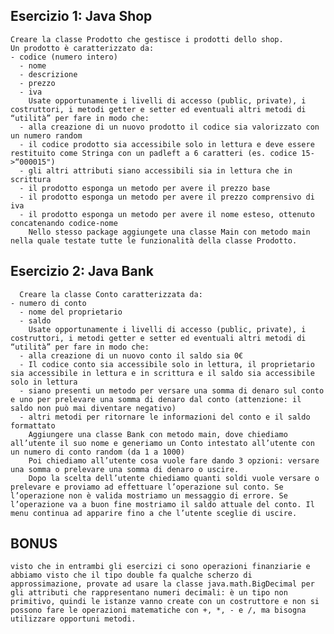 ## Esercizio 1: Java Shop 
    Creare la classe Prodotto che gestisce i prodotti dello shop.
    Un prodotto è caratterizzato da:
    - codice (numero intero)
      - nome
      - descrizione
      - prezzo
      - iva
        Usate opportunamente i livelli di accesso (public, private), i costruttori, i metodi getter e setter ed eventuali altri metodi di “utilità” per fare in modo che:
      - alla creazione di un nuovo prodotto il codice sia valorizzato con un numero random
      - il codice prodotto sia accessibile solo in lettura e deve essere restituito come Stringa con un padleft a 6 caratteri (es. codice 15->“000015")
      - gli altri attributi siano accessibili sia in lettura che in scrittura
      - il prodotto esponga un metodo per avere il prezzo base
      - il prodotto esponga un metodo per avere il prezzo comprensivo di iva
      - il prodotto esponga un metodo per avere il nome esteso, ottenuto concatenando codice-nome
        Nello stesso package aggiungete una classe Main con metodo main nella quale testate tutte le funzionalità della classe Prodotto.

## Esercizio 2: Java Bank 
      Creare la classe Conto caratterizzata da:
    - numero di conto
      - nome del proprietario
      - saldo
        Usate opportunamente i livelli di accesso (public, private), i costruttori, i metodi getter e setter ed eventuali altri metodi di “utilità” per fare in modo che:
      - alla creazione di un nuovo conto il saldo sia 0€
      - Il codice conto sia accessibile solo in lettura, il proprietario sia accessibile in lettura e in scrittura e il saldo sia accessibile solo in lettura
      - siano presenti un metodo per versare una somma di denaro sul conto e uno per prelevare una somma di denaro dal conto (attenzione: il saldo non può mai diventare negativo)
      - altri metodi per ritornare le informazioni del conto e il saldo formattato
        Aggiungere una classe Bank con metodo main, dove chiediamo all’utente il suo nome e generiamo un Conto intestato all’utente con un numero di conto random (da 1 a 1000)
        Poi chiediamo all’utente cosa vuole fare dando 3 opzioni: versare una somma o prelevare una somma di denaro o uscire.
        Dopo la scelta dell’utente chiediamo quanti soldi vuole versare o prelevare e proviamo ad effettuare l’operazione sul conto. Se l’operazione non è valida mostriamo un messaggio di errore. Se l’operazione va a buon fine mostriamo il saldo attuale del conto. Il menu continua ad apparire fino a che l’utente sceglie di uscire.

## BONUS
    visto che in entrambi gli esercizi ci sono operazioni finanziarie e abbiamo visto che il tipo double fa qualche scherzo di approssimazione, provate ad usare la classe java.math.BigDecimal per gli attributi che rappresentano numeri decimali: è un tipo non primitivo, quindi le istanze vanno create con un costruttore e non si possono fare le operazioni matematiche con +, *, - e /, ma bisogna utilizzare opportuni metodi.